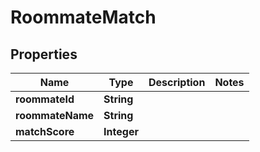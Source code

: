 

# RoommateMatch


## Properties

| Name | Type | Description | Notes |
|------------ | ------------- | ------------- | -------------|
|**roommateId** | **String** |  |  |
|**roommateName** | **String** |  |  |
|**matchScore** | **Integer** |  |  |



